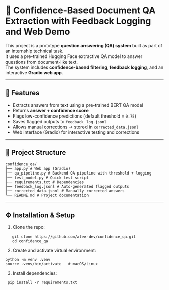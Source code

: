 # 📝 Confidence-Based Document QA Extraction with Feedback Logging and Web Demo

This project is a prototype **question answering (QA) system** built as part of an internship technical task.  
It uses a pre-trained Hugging Face extractive QA model to answer questions from document-like text.  
The system includes **confidence-based filtering**, **feedback logging**, and an interactive **Gradio web app**.

---

## 🚀 Features
- Extracts answers from text using a pre-trained BERT QA model  
- Returns **answer + confidence score**  
- Flags low-confidence predictions (default threshold = `0.75`)  
- Saves flagged outputs to `feedback_log.jsonl`  
- Allows manual corrections → stored in `corrected_data.jsonl`  
- Web interface (Gradio) for interactive testing and corrections  

---

## 📂 Project Structure
```
confidence_qa/
├── app.py # Web app (Gradio)
├── qa_pipeline.py # Backend QA pipeline with threshold + logging
├── test_model.py # Quick test script
├── requirements.txt # Dependencies
├── feedback_log.jsonl # Auto-generated flagged outputs
├── corrected_data.jsonl # Manually corrected answers
└── README.md # Project documentation
```

---

## ⚙️ Installation & Setup

1. Clone the repo:
```
   git clone https://github.com/alex-dev/confidence_qa.git
   cd confidence_qa
```

2. Create and activate virtual environment:
```
python -m venv .venv
source .venv/bin/activate   # macOS/Linux 
 ``` 
3. Install dependencies:
```
 pip install -r requirements.txt
```

